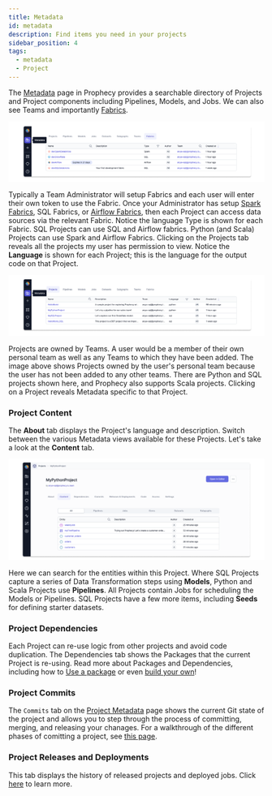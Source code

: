 ```yaml
---
title: Metadata
id: metadata
description: Find items you need in your projects
sidebar_position: 4
tags:
  - metadata
  - Project
---
```


The [Metadata](https://app.prophecy.io/metadata/entity/user) page in Prophecy provides a searchable directory of Projects and Project components including Pipelines, Models, and Jobs. We can also see Teams and importantly [Fabrics](/docs/concepts/fabrics/fabrics.md).

![Project Metadata](./img/project_metadata_1.png)

Typically a Team Administrator will setup Fabrics and each user will enter their own token to use the Fabric. Once your Administrator has setup [Spark Fabrics](/docs/administration/spark-fabrics/fabrics.md), SQL Fabrics, or [Airflow Fabrics](/Orchestration/airflow/setup/setup.md), then each Project can access data sources via the relevant Fabric. Notice the language Type is shown for each Fabric. SQL Projects can use SQL and Airflow fabrics. Python (and Scala) Projects can use Spark and Airflow Fabrics. Clicking on the Projects tab reveals all the projects my user has permission to view. Notice the **Language** is shown for each Project; this is the language for the output code on that Project.

![Project Metadata SQL](./img/project_metadata_2.png)

Projects are owned by Teams. A user would be a member of their own personal team as well as any Teams to which they have been added. The image above shows Projects owned by the user's personal team because the user has not been added to any other teams. There are Python and SQL projects shown here, and Prophecy also supports Scala projects. Clicking on a Project reveals Metadata specific to that Project.

### Project Content

The **About** tab displays the Project's language and description. Switch between the various Metadata views available for these Projects. Let's take a look at the **Content** tab.

![Project Metadata Python](./img/project_metadata_4.png)

Here we can search for the entities within this Project. Where SQL Projects capture a series of Data Transformation steps using **Models**, Python and Scala Projects use **Pipelines**. All Projects contain Jobs for scheduling the Models or Pipelines. SQL Projects have a few more items, including **Seeds** for defining starter datasets.

### Project Dependencies

Each Project can re-use logic from other projects and avoid code duplication. The Dependencies tab shows the Packages that the current Project is re-using. Read more about Packages and Dependencies, including how to [Use a package](/docs/extensibility/package-hub/package-hub.md#use-a-package) or even [build your own](/docs/extensibility/package-hub/package-hub.md#build-a-package)!

### Project Commits

The `Commits` tab on the [Project Metadata](#project-metadata) page shows the current Git state of the project and allows you to step through the process of committing, merging, and releasing your chanages. For a walkthrough of the different phases of comitting a project, see [this page](/docs/concepts/project/project.md#3-integrate-changes).

### Project Releases and Deployments

This tab displays the history of released projects and deployed jobs. Click [here](../deployment) to learn more.
